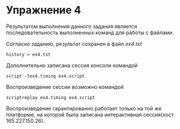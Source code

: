 # Упражнение 4

Результатом выполнения данного задания является последовательность выполненных команд для работы с файлами.

Согласно заданию, результат сохранен в файл *ex4.txt*

`history > ex4.txt`

Дополнительно записана сессия консоли командой
```shell
script -tex4.timing ex4.script

```

Воспроизведение сессии возможно командой
```shell
scriptreplay ex4.timing ex4.script

```

Воспроизведение гарантированно работает только на той же платформе, на которой была записана интерактивная сессия(хост 165.227.150.26).
